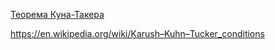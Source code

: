 [Теорема Куна-Такера](https://fmin.xyz/docs/theory/Optimality.html#sec-KKT)

https://en.wikipedia.org/wiki/Karush–Kuhn–Tucker_conditions

